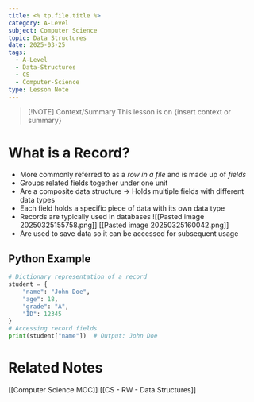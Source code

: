```yaml
---
title: <% tp.file.title %>
category: A-Level
subject: Computer Science
topic: Data Structures
date: 2025-03-25
tags:
  - A-Level
  - Data-Structures
  - CS
  - Computer-Science
type: Lesson Note
---
```

> [!NOTE] Context/Summary
> This lesson is on {insert context or summary}

# What is a Record?
- More commonly referred to as a *row in a file* and is made up of *fields*
- Groups related fields together under one unit
- Are a composite data structure -> Holds multiple fields with different data types
- Each field holds a specific piece of data with its own data type
- Records are typically used in databases ![[Pasted image 20250325155758.png]]![[Pasted image 20250325160042.png]]
- Are used to save data so it can be accessed for subsequent usage
## Python Example

```python
# Dictionary representation of a record
student = {
    "name": "John Doe",
    "age": 18,
    "grade": "A",
    "ID": 12345
}
# Accessing record fields
print(student["name"])  # Output: John Doe
```
# Related Notes
[[Computer Science MOC]]
[[CS - RW - Data Structures]]